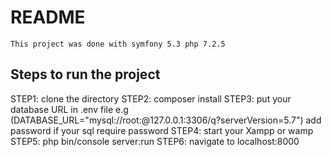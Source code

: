 # README

    This project was done with symfony 5.3 php 7.2.5

## Steps to run the project

STEP1: clone the directory
STEP2: composer install
STEP3: put your database URL in .env file e.g (DATABASE_URL="mysql://root:@127.0.0.1:3306/q?serverVersion=5.7") add password if your sql require password
STEP4: start your Xampp or wamp
STEP5: php bin/console server:run
STEP6: navigate to localhost:8000
